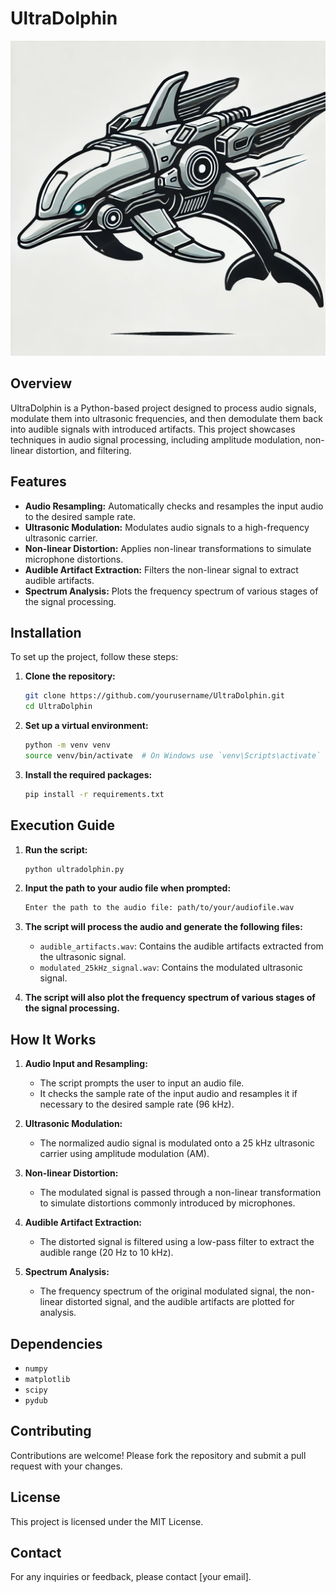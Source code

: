 
# UltraDolphin

![UltraDolphin](dolphin.jpg)
## Overview

UltraDolphin is a Python-based project designed to process audio signals, modulate them into ultrasonic frequencies, and then demodulate them back into audible signals with introduced artifacts. This project showcases techniques in audio signal processing, including amplitude modulation, non-linear distortion, and filtering.

## Features

- **Audio Resampling:** Automatically checks and resamples the input audio to the desired sample rate.
- **Ultrasonic Modulation:** Modulates audio signals to a high-frequency ultrasonic carrier.
- **Non-linear Distortion:** Applies non-linear transformations to simulate microphone distortions.
- **Audible Artifact Extraction:** Filters the non-linear signal to extract audible artifacts.
- **Spectrum Analysis:** Plots the frequency spectrum of various stages of the signal processing.

## Installation

To set up the project, follow these steps:

1. **Clone the repository:**

   ```sh
   git clone https://github.com/yourusername/UltraDolphin.git
   cd UltraDolphin
   ```

2. **Set up a virtual environment:**

   ```sh
   python -m venv venv
   source venv/bin/activate  # On Windows use `venv\Scripts\activate`
   ```

3. **Install the required packages:**

   ```sh
   pip install -r requirements.txt
   ```

## Execution Guide

1. **Run the script:**

   ```sh
   python ultradolphin.py
   ```

2. **Input the path to your audio file when prompted:**

   ```sh
   Enter the path to the audio file: path/to/your/audiofile.wav
   ```

3. **The script will process the audio and generate the following files:**

   - `audible_artifacts.wav`: Contains the audible artifacts extracted from the ultrasonic signal.
   - `modulated_25kHz_signal.wav`: Contains the modulated ultrasonic signal.

4. **The script will also plot the frequency spectrum of various stages of the signal processing.**

## How It Works

1. **Audio Input and Resampling:**
   - The script prompts the user to input an audio file.
   - It checks the sample rate of the input audio and resamples it if necessary to the desired sample rate (96 kHz).

2. **Ultrasonic Modulation:**
   - The normalized audio signal is modulated onto a 25 kHz ultrasonic carrier using amplitude modulation (AM).

3. **Non-linear Distortion:**
   - The modulated signal is passed through a non-linear transformation to simulate distortions commonly introduced by microphones.

4. **Audible Artifact Extraction:**
   - The distorted signal is filtered using a low-pass filter to extract the audible range (20 Hz to 10 kHz).

5. **Spectrum Analysis:**
   - The frequency spectrum of the original modulated signal, the non-linear distorted signal, and the audible artifacts are plotted for analysis.

## Dependencies

- `numpy`
- `matplotlib`
- `scipy`
- `pydub`

## Contributing

Contributions are welcome! Please fork the repository and submit a pull request with your changes.

## License

This project is licensed under the MIT License.

## Contact

For any inquiries or feedback, please contact [your email].

